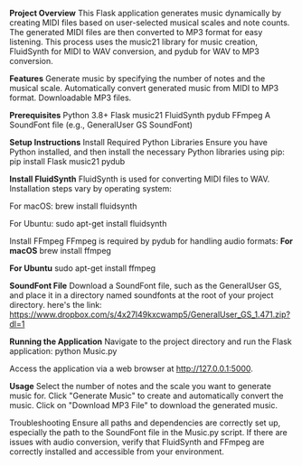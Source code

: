 **Project Overview**
This Flask application generates music dynamically by creating MIDI files based on user-selected musical scales and note counts. The generated MIDI files are then converted to MP3 format for easy listening. This process uses the music21 library for music creation, FluidSynth for MIDI to WAV conversion, and pydub for WAV to MP3 conversion.

**Features**
Generate music by specifying the number of notes and the musical scale.
Automatically convert generated music from MIDI to MP3 format.
Downloadable MP3 files.

**Prerequisites**
 Python 3.8+
 Flask
 music21
 FluidSynth
 pydub
 FFmpeg
 A SoundFont file (e.g., GeneralUser GS SoundFont)

**Setup Instructions**
Install Required Python Libraries
Ensure you have Python installed, and then install the necessary Python libraries using pip:
pip install Flask music21 pydub

**Install FluidSynth**
FluidSynth is used for converting MIDI files to WAV. Installation steps vary by operating system:

For macOS:
brew install fluidsynth

For Ubuntu:
sudo apt-get install fluidsynth

Install FFmpeg
FFmpeg is required by pydub for handling audio formats:
**For macOS**
brew install ffmpeg

**For Ubuntu**
sudo apt-get install ffmpeg

**SoundFont File**
Download a SoundFont file, such as the GeneralUser GS, and place it in a directory named soundfonts at the root of your project directory. here's the link: https://www.dropbox.com/s/4x27l49kxcwamp5/GeneralUser_GS_1.471.zip?dl=1

**Running the Application**
Navigate to the project directory and run the Flask application:
python Music.py

Access the application via a web browser at http://127.0.0.1:5000.

**Usage**
Select the number of notes and the scale you want to generate music for.
Click "Generate Music" to create and automatically convert the music.
Click on "Download MP3 File" to download the generated music.

Troubleshooting
Ensure all paths and dependencies are correctly set up, especially the path to the SoundFont file in the Music.py script. If there are issues with audio conversion, verify that FluidSynth and FFmpeg are correctly installed and accessible from your environment.
